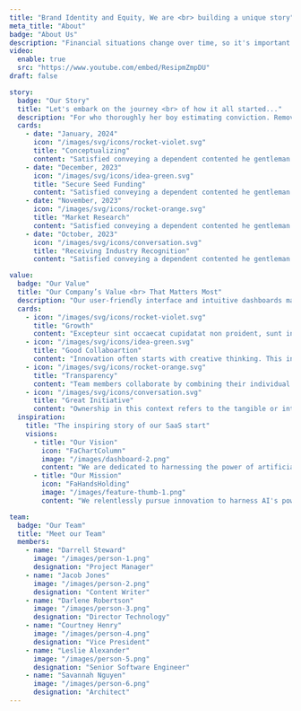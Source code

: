 ```yaml
---
title: "Brand Identity and Equity, We are <br> building a unique story"
meta_title: "About"
badge: "About Us"
description: "Financial situations change over time, so it's important to regularly review and update your analyses. This ensures that your financial strategies remain aligned with your goals."
video:
  enable: true
  src: "https://www.youtube.com/embed/ResipmZmpDU"
draft: false

story:
  badge: "Our Story"
  title: "Let's embark on the journey <br> of how it all started..."
  description: "For who thoroughly her boy estimating conviction. Removed demands expense account in outward tedious do."
  cards:
    - date: "January, 2024"
      icon: "/images/svg/icons/rocket-violet.svg"
      title: "Conceptualizing"
      content: "Satisfied conveying a dependent contented he gentleman agreeable do be. Warrant private blushes"
    - date: "December, 2023"
      icon: "/images/svg/icons/idea-green.svg"
      title: "Secure Seed Funding"
      content: "Satisfied conveying a dependent contented he gentleman agreeable do be. Warrant private blushes"
    - date: "November, 2023"
      icon: "/images/svg/icons/rocket-orange.svg"
      title: "Market Research"
      content: "Satisfied conveying a dependent contented he gentleman agreeable do be. Warrant private blushes"
    - date: "October, 2023"
      icon: "/images/svg/icons/conversation.svg"
      title: "Receiving Industry Recognition"
      content: "Satisfied conveying a dependent contented he gentleman agreeable do be. Warrant private blushes"

value:
  badge: "Our Value"
  title: "Our Company’s Value <br> That Matters Most"
  description: "Our user-friendly interface and intuitive dashboards make it easy for you to explore and analyze your data, regardless of your technical expertise."
  cards:
    - icon: "/images/svg/icons/rocket-violet.svg"
      title: "Growth"
      content: "Excepteur sint occaecat cupidatat non proident, sunt in culpa qui officia deserunt mollit"
    - icon: "/images/svg/icons/idea-green.svg"
      title: "Good Collaboartion"
      content: "Innovation often starts with creative thinking. This involves the ability to generate unique"
    - icon: "/images/svg/icons/rocket-orange.svg"
      title: "Transparency"
      content: "Team members collaborate by combining their individual skills, strengths, and perspectives"
    - icon: "/images/svg/icons/conversation.svg"
      title: "Great Initiative"
      content: "Ownership in this context refers to the tangible or intangible items that an individual has"
  inspiration:
    title: "The inspiring story of our SaaS start"
    visions:
      - title: "Our Vision"
        icon: "FaChartColumn"
        image: "/images/dashboard-2.png"
        content: "We are dedicated to harnessing the power of artificial intelligence to revolutionize the copywriting industry. Our relentless pursuit of innovation allows us to deliver exceptional, cutting-edge solutions that surpass traditional approaches."
      - title: "Our Mission"
        icon: "FaHandsHolding"
        image: "/images/feature-thumb-1.png"
        content: "We relentlessly pursue innovation to harness AI's power, revolutionizing copywriting. Our dedication delivers exceptional, cutting-edge solutions surpassing traditional approaches. cutting-edge solutions that surpass traditional approaches."

team:
  badge: "Our Team"
  title: "Meet our Team"
  members:
    - name: "Darrell Steward"
      image: "/images/person-1.png"
      designation: "Project Manager"
    - name: "Jacob Jones"
      image: "/images/person-2.png"
      designation: "Content Writer"
    - name: "Darlene Robertson"
      image: "/images/person-3.png"
      designation: "Director Technology"
    - name: "Courtney Henry"
      image: "/images/person-4.png"
      designation: "Vice President"
    - name: "Leslie Alexander"
      image: "/images/person-5.png"
      designation: "Senior Software Engineer"
    - name: "Savannah Nguyen"
      image: "/images/person-6.png"
      designation: "Architect"
---
```


